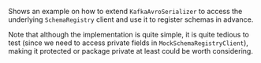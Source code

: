 Shows an example on how to extend `KafkaAvroSerializer` to access the underlying `SchemaRegistry` client and use it to register schemas in advance.



Note that although the implementation is quite simple, it is quite tedious to test (since we need to access private fields in `MockSchemaRegistryClient`), making it protected or package private at least could be worth considering. 